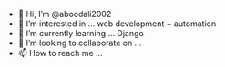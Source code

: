 - 👋 Hi, I’m @aboodali2002
- 👀 I’m interested in ... web development + automation
- 🌱 I’m currently learning ... Django
- 💞️ I’m looking to collaborate on ... 
- 📫 How to reach me ... 

<!---
aboodali2002/aboodali2002 is a ✨ special ✨ repository because its `README.md` (this file) appears on your GitHub profile.
You can click the Preview link to take a look at your changes.
--->
